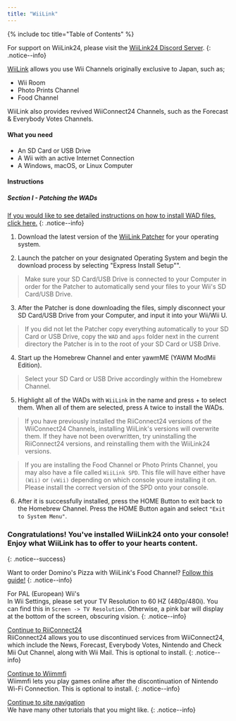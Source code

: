 ```yaml
---
title: "WiiLink"
---
```


{% include toc title="Table of Contents" %}

For support on WiiLink24, please visit the [WiiLink24 Discord Server](https://discord.com/invite/reqUMqxu8D).
{: .notice--info}

[WiiLink](https://wiilink24.com/) allows you use Wii Channels originally exclusive to Japan, such as;

- Wii Room
- Photo Prints Channel
- Food Channel

WiiLink also provides revived WiiConnect24 Channels, such as the Forecast & Everybody Votes Channels.

#### What you need

- An SD Card or USB Drive
- A Wii with an active Internet Connection
- A Windows, macOS, or Linux Computer

#### Instructions

##### Section I - Patching the WADs

[If you would like to see detailed instructions on how to install WAD files, click here.](yawmme)
{: .notice--info}

1. Download the latest version of the [WiiLink Patcher](https://github.com/WiiLink24/WiiLink24-Patcher/releases/tag/v1.2.1) for your operating system.

2. Launch the patcher on your designated Operating System and begin the download process by selecting "Express Install Setup"".
> Make sure your SD Card/USB Drive is connected to your Computer in order for the Patcher to automatically send your files to your Wii's SD Card/USB Drive.

3. After the Patcher is done downloading the files, simply disconnect your SD Card/USB Drive from your Computer, and input it into your Wii/Wii U.
> If you did not let the Patcher copy everything automatically to your SD Card or USB Drive, copy the `WAD` and `apps` folder next in the current directory the Patcher is in to the root of your SD Card or USB Drive.

4. Start up the Homebrew Channel and enter yawmME (YAWM ModMii Edition).
> Select your SD Card or USB Drive accordingly within the Homebrew Channel.

5. Highlight all of the WADs with `WiiLink` in the name and press + to select them. When all of them are selected, press A twice to install the WADs.
> If you have previously installed the RiiConnect24 versions of the WiiConnect24 Channels, installing WiiLink's versions will overwrite them. If they have not been overwritten, try uninstalling the RiiConnect24 versions, and reinstalling them with the WiiLink24 versions.

> If you are installing the Food Channel or Photo Prints Channel, you may also have a file called `WiiLink SPD`. This file will have either have `(Wii)` or `(vWii)` depending on which console youre installing it on. Please install the correct version of the SPD onto your console.

6. After it is successfully installed, press the HOME Button to exit back to the Homebrew Channel. Press the HOME Button again and select `"Exit to System Menu"`.

### Congratulations! You've installed WiiLink24 onto your console! Enjoy what WiiLink has to offer to your hearts content.
{: .notice--success}

Want to order Domino's Pizza with WiiLink's Food Channel? [Follow this guide!](wiilink-demae-dominos)
{: .notice--info}

For PAL (European) Wii's<br>
In Wii Settings, please set your TV Resolution to 60 HZ (480p/480i). You can find this in `Screen -> TV Resolution`. Otherwise, a pink bar will display at the bottom of the screen, obscuring vision.
{: .notice--info}

[Continue to RiiConnect24](riiconnect24)<br>
RiiConnect24 allows you to use discontinued services from WiiConnect24, which include the News, Forecast, Everybody Votes, Nintendo and Check Mii Out Channel, along with Wii Mail. This is optional to install.
{: .notice--info}

[Continue to Wiimmfi](wiimmfi)<br>
Wiimmfi lets you play games online after the discontinuation of Nintendo Wi-Fi Connection. This is optional to install.
{: .notice--info}

[Continue to site navigation](site-navigation)<br>
We have many other tutorials that you might like.
{: .notice--info}
